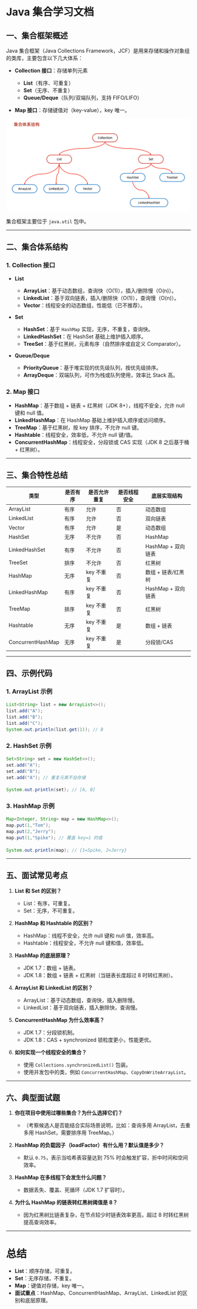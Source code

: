 # Java 集合学习文档

## 一、集合框架概述

Java 集合框架（Java Collections Framework，JCF）是用来存储和操作对象组的类库，主要包含以下几大体系：

* **Collection 接口**：存储单列元素

    * **List**（有序、可重复）
    * **Set**（无序、不重复）
    * **Queue/Deque**（队列/双端队列，支持 FIFO/LIFO）
* **Map 接口**：存储键值对（key-value），key 唯一。

<img style="border-radius: 10px" src="img.png" alt="">

集合框架主要位于 `java.util` 包中。

---

## 二、集合体系结构

### 1. Collection 接口

* **List**

    * **ArrayList**：基于动态数组，查询快（O(1)），插入/删除慢（O(n)）。
    * **LinkedList**：基于双向链表，插入/删除快（O(1)），查询慢（O(n)）。
    * **Vector**：线程安全的动态数组，性能低（已不推荐）。

* **Set**

    * **HashSet**：基于 `HashMap` 实现，无序，不重复，查询快。
    * **LinkedHashSet**：在 HashSet 基础上维护插入顺序。
    * **TreeSet**：基于红黑树，元素有序（自然排序或自定义 Comparator）。

* **Queue/Deque**

    * **PriorityQueue**：基于堆实现的优先级队列，按优先级排序。
    * **ArrayDeque**：双端队列，可作为栈或队列使用，效率比 Stack 高。

### 2. Map 接口

* **HashMap**：基于数组 + 链表 + 红黑树（JDK 8+），线程不安全，允许 null 键和 null 值。
* **LinkedHashMap**：在 HashMap 基础上维护插入顺序或访问顺序。
* **TreeMap**：基于红黑树，按 key 排序，不允许 null 键。
* **Hashtable**：线程安全，效率低，不允许 null 键/值。
* **ConcurrentHashMap**：线程安全，分段锁或 CAS 实现（JDK 8 之后基于桶 + 红黑树）。

---

## 三、集合特性总结

| 类型                | 是否有序 | 是否允许重复  | 是否线程安全 | 底层实现结构         |
|-------------------|------|---------|--------|----------------|
| ArrayList         | 有序   | 允许      | 否      | 动态数组           |
| LinkedList        | 有序   | 允许      | 否      | 双向链表           |
| Vector            | 有序   | 允许      | 是      | 动态数组           |
| HashSet           | 无序   | 不允许     | 否      | HashMap        |
| LinkedHashSet     | 有序   | 不允许     | 否      | HashMap + 双向链表 |
| TreeSet           | 排序   | 不允许     | 否      | 红黑树            |
| HashMap           | 无序   | key 不重复 | 否      | 数组 + 链表/红黑树    |
| LinkedHashMap     | 有序   | key 不重复 | 否      | HashMap + 双向链表 |
| TreeMap           | 排序   | key 不重复 | 否      | 红黑树            |
| Hashtable         | 无序   | key 不重复 | 是      | 数组 + 链表        |
| ConcurrentHashMap | 无序   | key 不重复 | 是      | 分段锁/CAS        |

---

## 四、示例代码

### 1. ArrayList 示例

```java
List<String> list = new ArrayList<>();
list.add("A");
list.add("B");
list.add("C");
System.out.println(list.get(1)); // B
```

### 2. HashSet 示例

```java
Set<String> set = new HashSet<>();
set.add("A");
set.add("B");
set.add("A"); // 重复元素不会存储

System.out.println(set); // [A, B]
```

### 3. HashMap 示例

```java
Map<Integer, String> map = new HashMap<>();
map.put(1,"Tom");
map.put(2,"Jerry");
map.put(1,"Spike"); // 覆盖 key=1 的值

System.out.println(map); // {1=Spike, 2=Jerry}
```

---

## 五、面试常见考点

1. **List 和 Set 的区别？**

    * List：有序，可重复。
    * Set：无序，不可重复。

2. **HashMap 和 Hashtable 的区别？**

    * HashMap：线程不安全，允许 null 键和 null 值，效率高。
    * Hashtable：线程安全，不允许 null 键和值，效率低。

3. **HashMap 的底层原理？**

    * JDK 1.7：数组 + 链表。
    * JDK 1.8：数组 + 链表 + 红黑树（当链表长度超过 8 时转红黑树）。

4. **ArrayList 和 LinkedList 的区别？**

    * ArrayList：基于动态数组，查询快，插入删除慢。
    * LinkedList：基于双向链表，插入删除快，查询慢。

5. **ConcurrentHashMap 为什么效率高？**

    * JDK 1.7：分段锁机制。
    * JDK 1.8：CAS + synchronized 锁粒度更小，性能更优。

6. **如何实现一个线程安全的集合？**

    * 使用 `Collections.synchronizedList()` 包装。
    * 使用并发包中的类，例如 `ConcurrentHashMap`、`CopyOnWriteArrayList`。

---

## 六、典型面试题

1. **你在项目中使用过哪些集合？为什么选择它们？**

    * （考察候选人是否能结合实际场景说明，比如：查询多用 ArrayList，去重多用 HashSet，需要排序用 TreeMap。）

2. **HashMap 的负载因子（loadFactor）有什么用？默认值是多少？**

    * 默认 `0.75`，表示当哈希表容量达到 75% 时会触发扩容，折中时间和空间效率。

3. **HashMap 在多线程下会发生什么问题？**

    * 数据丢失、覆盖、死循环（JDK 1.7 扩容时）。

4. **为什么 HashMap 的链表转红黑树阈值是 8？**

    * 因为红黑树比链表复杂，在节点较少时链表效率更高，超过 8 时转红黑树提高查询效率。

---

# 总结

* **List**：顺序存储，可重复。
* **Set**：无序存储，不重复。
* **Map**：键值对存储，key 唯一。
* **面试重点**：HashMap、ConcurrentHashMap、ArrayList、LinkedList 的区别和底层原理。
